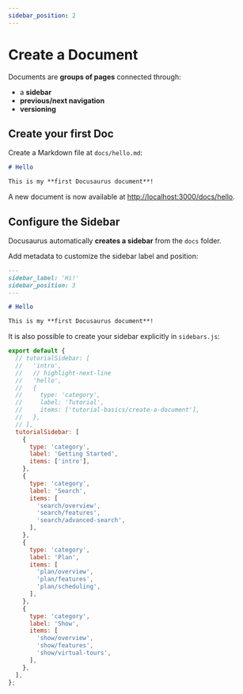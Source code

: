 ```yaml
---
sidebar_position: 2
---
```


# Create a Document

Documents are **groups of pages** connected through:

- a **sidebar**
- **previous/next navigation**
- **versioning**

## Create your first Doc

Create a Markdown file at `docs/hello.md`:

```md title="docs/hello.md"
# Hello

This is my **first Docusaurus document**!
```

A new document is now available at [http://localhost:3000/docs/hello](http://localhost:3000/docs/hello).

## Configure the Sidebar

Docusaurus automatically **creates a sidebar** from the `docs` folder.

Add metadata to customize the sidebar label and position:

```md title="docs/hello.md" {1-4}
---
sidebar_label: 'Hi!'
sidebar_position: 3
---

# Hello

This is my **first Docusaurus document**!
```

It is also possible to create your sidebar explicitly in `sidebars.js`:

```js title="sidebars.js"
export default {
  // tutorialSidebar: [
  //   'intro',
  //   // highlight-next-line
  //   'hello',
  //   {
  //     type: 'category',
  //     label: 'Tutorial',
  //     items: ['tutorial-basics/create-a-document'],
  //   },
  // ],
  tutorialSidebar: [
    {
      type: 'category',
      label: 'Getting Started',
      items: ['intro'],
    },
    {
      type: 'category',
      label: 'Search',
      items: [
        'search/overview',
        'search/features',
        'search/advanced-search',
      ],
    },
    {
      type: 'category',
      label: 'Plan',
      items: [
        'plan/overview',
        'plan/features',
        'plan/scheduling',
      ],
    },
    {
      type: 'category',
      label: 'Show',
      items: [
        'show/overview',
        'show/features',
        'show/virtual-tours',
      ],
    },
  ],
};
```
